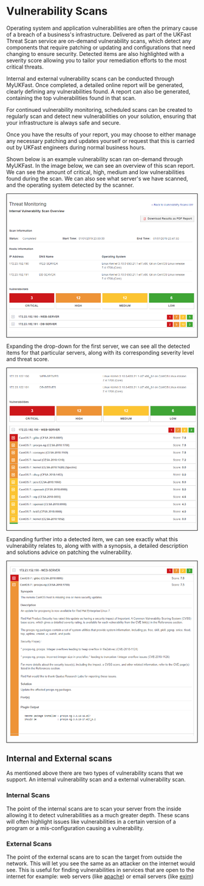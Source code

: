 # Vulnerability Scans

Operating system and application vulnerabilities are often the primary cause of a breach of a business's infrastructure. Delivered as part of the UKFast Threat Scan service are on-demand vulnerability scans, which detect any components that require patching or updating and configurations that need changing to ensure security. Detected items are also highlighted with a severity score allowing you to tailor your remediation efforts to the most critical threats.

Internal and external vulnerability scans can be conducted through MyUKFast. Once completed, a detailed online report will be generated, clearly defining any vulnerabilities found. A report can also be generated, containing the top vulnerabilities found in that scan. 

For continued vulnerability monitoring, scheduled scans can be created to regularly scan and detect new vulnerabilities on your solution, ensuring that your infrastructure is always safe and secure.

Once you have the results of your report, you may choose to either manage any necessary patching and updates yourself or request that this is carried out by UKFast engineers during normal business hours.

Shown below is an example vulnerability scan ran on-demand through MyUKFast. In the image below, we can see an overview of this scan report. We can see the amount of critical, high, medium and low vulnerabilities found during the scan. We can also see what server's we have scanned, and the operating system detected by the scanner.


<div style="text-align: center; border: 1px solid black;">

![vuln-scan-summary](files/vuln-scan-summary.PNG)


</div>


Expanding the drop-down for the first server, we can see all the detected items for that particular servers, along with its corresponding severity level and threat score.

<div style="text-align: center; border: 1px solid black;">

![vuln-scan-expanded](files/vuln-scan-expanded.PNG)

</div>

Expanding further into a detected item, we can see exactly what this vulnerability relates to, along with with a synopsis, a detailed description and solutions advice on patching the vulnerability.

<div style="text-align: center; border: 1px solid black;">

![vuln-scan-item-expanded](files/vuln-scan-item-expanded.PNG)

</div>

## Internal and External scans

As mentioned above there are two types of vulnerability scans that we support. An internal vulnerability scan and a external vulnerability scan. 

### Internal Scans

The point of the internal scans are to scan your server from the inside allowing it to detect vulnerabilities as a much greater depth. These scans will often highlight issues like vulnerabilities in a certain version of a program or a mis-configuration causing a vulnerability. 

### External Scans

The point of the external scans are to scan the target from outside the network. This will let you see the same as an attacker on the internet would see. This is useful for finding vulnerabilities in services that are open to the internet for example: web servers (like [apache](https://nvd.nist.gov/vuln/detail/CVE-2020-11984)) or email servers (like [exim](https://nvd.nist.gov/vuln/detail/CVE-2019-10149)) 
